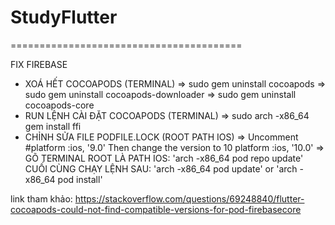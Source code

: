 # StudyFlutter

========================================



FIX FIREBASE
- XOÁ HẾT COCOAPODS (TERMINAL)
=> sudo gem uninstall cocoapods
=> sudo gem uninstall cocoapods-downloader
=> sudo gem uninstall cocoapods-core    
- RUN LỆNH CÀI ĐẶT COCOAPODS (TERMINAL)
=> sudo arch -x86_64 gem install ffi
- CHỈNH SỬA FILE PODFILE.LOCK (ROOT PATH IOS)
=> Uncomment #platform :ios, '9.0' Then change the version to 10 platform :ios, '10.0'
=> GÕ TERMINAL ROOT LÀ PATH IOS: 'arch -x86_64 pod repo update'
CUỐI CÙNG CHẠY LỆNH SAU: 'arch -x86_64 pod update' or 'arch -x86_64 pod install'



link tham khảo: https://stackoverflow.com/questions/69248840/flutter-cocoapods-could-not-find-compatible-versions-for-pod-firebasecore
